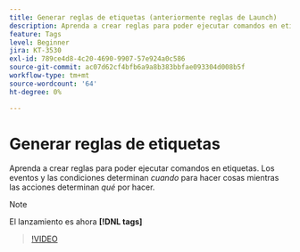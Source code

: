 ```yaml
---
title: Generar reglas de etiquetas (anteriormente reglas de Launch)
description: Aprenda a crear reglas para poder ejecutar comandos en etiquetas. Los eventos y las condiciones determinan cuándo hacer cosas, mientras que las acciones determinan qué hacer.
feature: Tags
level: Beginner
jira: KT-3530
exl-id: 789ce4d8-4c20-4690-9907-57e924a0c586
source-git-commit: ac07d62cf4bfb6a9a8b383bbfae093304d008b5f
workflow-type: tm+mt
source-wordcount: '64'
ht-degree: 0%

---
```


# Generar reglas de etiquetas

Aprenda a crear reglas para poder ejecutar comandos en etiquetas. Los eventos y las condiciones determinan *cuando* para hacer cosas mientras las acciones determinan *qué* por hacer.

>[!NOTE]
>
> El lanzamiento es ahora **[!DNL tags]**

>[!VIDEO](https://video.tv.adobe.com/v/28730/?quality=12&learn=on)
